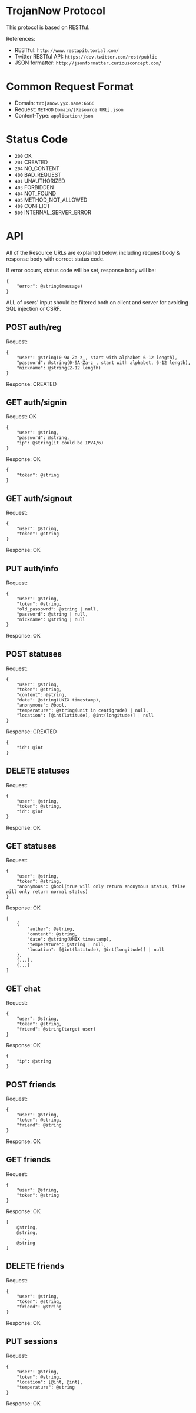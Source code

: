 # TrojanNow Protocol #

This protocol is based on RESTful.

References: 

- RESTful: `http://www.restapitutorial.com/`
- Twitter RESTful API: `https://dev.twitter.com/rest/public`
- JSON formatter: `http://jsonformatter.curiousconcept.com/`

# Common Request Format #
- Domain: `trojanow.yyx.name:6666`
- Request: `METHOD` `Domain/[Resource URL].json`
- Content-Type: `application/json`

# Status Code #

- `200` OK
- `201` CREATED
- `204` NO_CONTENT
- `400` BAD_REQUEST
- `401` UNAUTHORIZED
- `403` FORBIDDEN
- `404` NOT_FOUND
- `405` METHOD_NOT_ALLOWED
- `409` CONFLICT
- `500` INTERNAL_SERVER_ERROR

# API #

All of the Resource URLs are explained below, including request body & response body with correct status code.

If error occurs, status code will be set, response body will be:

	{
		"error": @string(message)
	}

ALL of users' input should be filtered both on client and server for avoiding SQL injection or CSRF.

## POST auth/reg

Request:

    {
    	"user": @string(0-9A-Za-z_, start with alphabet 6-12 length),
		"password": @string(0-9A-Za-z_, start with alphabet, 6-12 length),
    	"nickname": @string(2-12 length)
    }

Response: CREATED

## GET auth/signin

Request: OK

    {
    	"user": @string,
		"password": @string,
		"ip": @string(it could be IPV4/6)
    }

Response: OK

	{
		"token": @string
	}

## GET auth/signout

Request:

    {
    	"user": @string,
		"token": @string
    }

Response: OK

## PUT auth/info

Request:

    {
    	"user": @string,
		"token": @string,
		"old_passowrd": @string | null,
		"password": @string | null,
    	"nickname": @string | null
    }

Response: OK

## POST statuses

Request:

    {
    	"user": @string,
		"token": @string,
		"content": @string,
		"date": @string(UNIX timestamp),
		"anonymous": @bool,
		"temperature": @string(unit in centigrade) | null,
		"location": [@int(latitude), @int(longitude)] | null
    }

Response: GREATED

	{
		"id": @int
	}

## DELETE statuses

Request:

    {
    	"user": @string,
		"token": @string,
		"id": @int
    }

Response: OK

## GET statuses

Request:

    {
    	"user": @string,
		"token": @string,
		"anonymous": @bool(true will only return anonymous status, false will only return normal status)
    }

Response: OK

	[
		{
	    	"auther": @string,
			"content": @string,
			"date": @string(UNIX timestamp),
			"temperature": @string | null,
			"location": [@int(latitude), @int(longitude)] | null
	    },
		{...},
		{...}
	]

## GET chat

Request:

    {
    	"user": @string,
		"token": @string,
		"friend": @string(target user)
    }

Response: OK

	{
    	"ip": @string
	}


## POST friends

Request:

    {
    	"user": @string,
		"token": @string,
		"friend": @string
    }

Response: OK

## GET friends

Request:

    {
    	"user": @string,
		"token": @string
    }

Response: OK

    [
		@string,
		@string,
		...,
		@string
	]

## DELETE friends

Request:

    {
    	"user": @string,
		"token": @string,
		"friend": @string
    }

Response: OK

## PUT sessions

Request:

    {
    	"user": @string,
		"token": @string,
		"location": [@int, @int],
		"temperature": @string
    }

Response: OK
